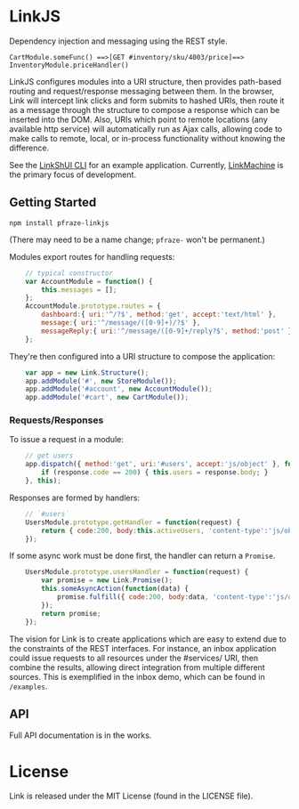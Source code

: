 # LinkJS

Dependency injection and messaging using the REST style.

````
CartModule.someFunc() ==>[GET #inventory/sku/4003/price]==> InventoryModule.priceHandler()
````

LinkJS configures modules into a URI structure, then provides path-based routing and request/response messaging
between them. In the browser, Link will intercept link clicks and form submits to hashed URIs, then route it as
a message through the structure to compose a response which can be inserted into the DOM. Also, URIs which point
to remote locations (any available http service) will automatically run as Ajax calls, allowing code to make calls
to remote, local, or in-process functionality without knowing the difference.

See the [LinkShUI CLI](https://github.com/pfraze/linkshui) for an example application. Currently,
[LinkMachine](https://github.com/pfraze/linkmachine) is the primary focus of development.

## Getting Started

`npm install pfraze-linkjs`

(There may need to be a name change; `pfraze-` won't be permanent.)

Modules export routes for handling requests:

```javascript
    // typical constructor
    var AccountModule = function() {
        this.messages = [];
    };
    AccountModule.prototype.routes = {
        dashboard:{ uri:'^/?$', method:'get', accept:'text/html' },
        message:{ uri:'^/message/([0-9]+)/?$' },
        messageReply:{ uri:'^/message/([0-9]+/reply?$', method:'post' }
    };
```

They're then configured into a URI structure to compose the application:

```javascript
    var app = new Link.Structure();
    app.addModule('#', new StoreModule());
    app.addModule('#account', new AccountModule());
    app.addModule('#cart', new CartModule());
```

### Requests/Responses

To issue a request in a module:

```javascript
    // get users
    app.dispatch({ method:'get', uri:'#users', accept:'js/object' }, function(response) {
        if (response.code == 200) { this.users = response.body; }
    }, this);
```

Responses are formed by handlers:

```javascript
    // `#users`
    UsersModule.prototype.getHandler = function(request) {
        return { code:200, body:this.activeUsers, 'content-type':'js/object' };
    });
```

If some async work must be done first, the handler can return a `Promise`.

```javascript
    UsersModule.prototype.usersHandler = function(request) {
        var promise = new Link.Promise();
        this.someAsyncAction(function(data) {
            promise.fulfill({ code:200, body:data, 'content-type':'js/object' })
        });
        return promise;
    });
```

The vision for Link is to create applications which are easy to extend due to the constraints of the REST
interfaces. For instance, an inbox application could issue requests to all resources under the #services/ URI,
then combine the results, allowing direct integration from multiple different sources. This is exemplified in
the inbox demo, which can be found in `/examples`.

## API

Full API documentation is in the works.

# License

Link is released under the MIT License (found in the LICENSE file).